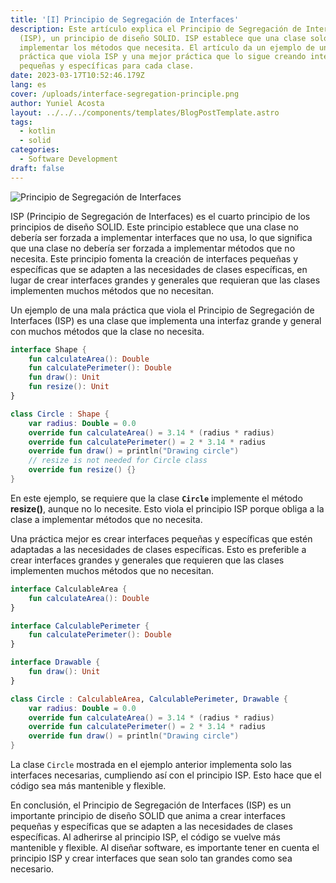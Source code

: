 ```yaml
---
title: '[I] Principio de Segregación de Interfaces'
description: Este artículo explica el Principio de Segregación de Interfaces
  (ISP), un principio de diseño SOLID. ISP establece que una clase solo debe
  implementar los métodos que necesita. El artículo da un ejemplo de una mala
  práctica que viola ISP y una mejor práctica que lo sigue creando interfaces
  pequeñas y específicas para cada clase.
date: 2023-03-17T10:52:46.179Z
lang: es
cover: /uploads/interface-segregation-principle.png
author: Yuniel Acosta
layout: ../../../components/templates/BlogPostTemplate.astro
tags:
  - kotlin
  - solid
categories:
  - Software Development
draft: false
---
```


![Principio de Segregación de Interfaces](/uploads/interface-segregation-principle.png 'Principio de Segregación de Interfaces')

ISP (Principio de Segregación de Interfaces) es el cuarto principio de los principios de diseño SOLID. Este principio establece que una clase no debería ser forzada a implementar interfaces que no usa, lo que significa que una clase no debería ser forzada a implementar métodos que no necesita. Este principio fomenta la creación de interfaces pequeñas y específicas que se adapten a las necesidades de clases específicas, en lugar de crear interfaces grandes y generales que requieran que las clases implementen muchos métodos que no necesitan.

Un ejemplo de una mala práctica que viola el Principio de Segregación de Interfaces (ISP) es una clase que implementa una interfaz grande y general con muchos métodos que la clase no necesita.

```kotlin
interface Shape {
    fun calculateArea(): Double
    fun calculatePerimeter(): Double
    fun draw(): Unit
    fun resize(): Unit
}

class Circle : Shape {
    var radius: Double = 0.0
    override fun calculateArea() = 3.14 * (radius * radius)
    override fun calculatePerimeter() = 2 * 3.14 * radius
    override fun draw() = println("Drawing circle")
    // resize is not needed for Circle class
    override fun resize() {}
}
```

En este ejemplo, se requiere que la clase **`Circle`** implemente el método **resize()**, aunque no lo necesite. Esto viola el principio ISP porque obliga a la clase a implementar métodos que no necesita.

Una práctica mejor es crear interfaces pequeñas y específicas que estén adaptadas a las necesidades de clases específicas. Esto es preferible a crear interfaces grandes y generales que requieren que las clases implementen muchos métodos que no necesitan.

```kotlin
interface CalculableArea {
    fun calculateArea(): Double
}

interface CalculablePerimeter {
    fun calculatePerimeter(): Double
}

interface Drawable {
    fun draw(): Unit
}

class Circle : CalculableArea, CalculablePerimeter, Drawable {
    var radius: Double = 0.0
    override fun calculateArea() = 3.14 * (radius * radius)
    override fun calculatePerimeter() = 2 * 3.14 * radius
    override fun draw() = println("Drawing circle")
}
```

La clase `Circle` mostrada en el ejemplo anterior implementa solo las interfaces necesarias, cumpliendo así con el principio ISP. Esto hace que el código sea más mantenible y flexible.

En conclusión, el Principio de Segregación de Interfaces (ISP) es un importante principio de diseño SOLID que anima a crear interfaces pequeñas y específicas que se adapten a las necesidades de clases específicas. Al adherirse al principio ISP, el código se vuelve más mantenible y flexible. Al diseñar software, es importante tener en cuenta el principio ISP y crear interfaces que sean solo tan grandes como sea necesario.
